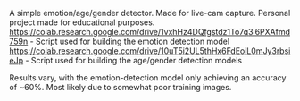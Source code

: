 A simple emotion/age/gender detector. Made for live-cam capture. Personal project made for educational purposes. <br/>
https://colab.research.google.com/drive/1vxhHz4DQfgstdz1To7q3l6PXAfmd759n - Script used for building the emotion detection model <br/>
https://colab.research.google.com/drive/10uT5i2UL5thHx6FdEoiL0mJy3rbsieJp - Script used for building the age/gender detection models

Results vary, with the emotion-detection model only achieving an accuracy of ~60%. Most likely due to somewhat poor training images.
